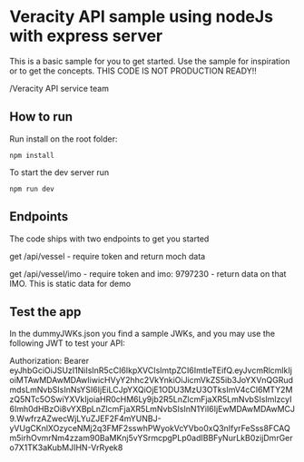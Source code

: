 # Veracity API sample using nodeJs with express server

This is a basic sample for you to get started. Use the sample for inspiration or to get the concepts. THIS CODE IS NOT PRODUCTION READY!! 

/Veracity API service team

## How to run
Run install on the root folder:
``` code
npm install
```
To start the dev server run
```code
npm run dev
``` 

## Endpoints
The code ships with two endpoints to get you started

get /api/vessel - require token and return moch data

get /api/vessel/imo  - require token and imo: 9797230 - return data on that IMO. This is static data for demo

## Test the app
In the dummyJWKs.json you find a sample JWKs, and you may use the following JWT to test your API:

Authorization: Bearer eyJhbGciOiJSUzI1NiIsInR5cCI6IkpXVCIsImtpZCI6ImtleTEifQ.eyJvcmRlcmlkIjoiMTAwMDAwMDAwIiwicHVyY2hhc2VkYnkiOiJicmVkZS5ib3JoYXVnQGRudmdsLmNvbSIsInNsYSI6IjEiLCJpYXQiOjE1ODU3MzU3OTksImV4cCI6MTY2MzQ5NTc5OSwiYXVkIjoiaHR0cHM6Ly9jb2R5LnZlcmFjaXR5LmNvbSIsImlzcyI6Imh0dHBzOi8vYXBpLnZlcmFjaXR5LmNvbSIsInN1YiI6IjEwMDAwMDAwMCJ9.WwfrzAZwecWjLYuZJEF2F4mYUNBJ-yVUgCKnlXOzyceNMj2q3FMF2sswhPWyokVcYVbo0xQ3nIfyrFeSss8FCAQm5irhOvmrNm4zzam90BaMKnj5vYSrmcpgPLp0adIBBFyNurLkB0zijDmrGero7X1TK3aKubMJIHN-VrRyek8

